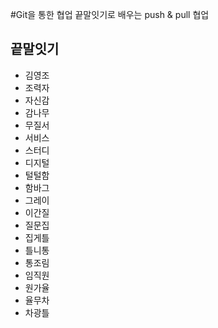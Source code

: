 #Git을 통한 협업
끝말잇기로 배우는 push  & pull 협업

## 끝말잇기
- 김영조
- 조력자
- 자신감
- 감나무
- 무질서
- 서비스
- 스터디
- 디지털
- 털털함
- 함바그
- 그레이
- 이간질
- 질문집
- 집게틀
- 틀니통
- 통조림
- 임직원
- 원가율
- 율무차
- 차광틀